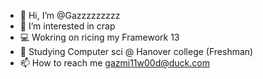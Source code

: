 - 👋 Hi, I’m @Gazzzzzzzzz
- 👀 I’m interested in crap
- 💻 Wokring on ricing my Framework 13
- 📌 Studying Computer sci @ Hanover college (Freshman)
- 📫 How to reach me gazmi11w00d@duck.com

<!---
Gazzzzzzzzz/Gazzzzzzzzz is a ✨ special ✨ repository because its `README.md` (this file) appears on your GitHub profile.
You can click the Preview link to take a look at your changes.
--->
